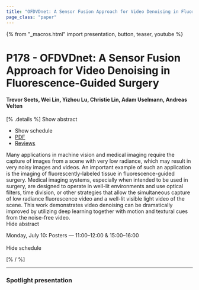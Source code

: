 ```yaml
---
title: "OFDVDnet: A Sensor Fusion Approach for Video Denoising in Fluorescence-Guided Surgery"
page_class: "paper"
---
```


{% from "_macros.html" import presentation, button, teaser, youtube %}

# P178 - OFDVDnet: A Sensor Fusion Approach for Video Denoising in Fluorescence-Guided Surgery

#### Trevor Seets, Wei Lin, Yizhou Lu, Christie Lin, Adam Uselmann, Andreas Velten

[% .details %]
<a class="toggle_visibility" data-selector=".abstract" data-level="3">Show abstract</a>
- <a class="toggle_visibility" data-selector=".schedule" data-level="3">Show schedule</a>
- <a href="https://openreview.net/pdf?id=TcUtCXRcK8">PDF</a>
- <a href="https://openreview.net/forum?id=TcUtCXRcK8">Reviews</a>

<p>
    <span class="abstract">
        Many applications in machine vision and medical imaging require the capture of images from a scene with very low radiance, which may result in very noisy images and videos. An important example of such an application is the imaging of fluorescently-labeled tissue in fluorescence-guided surgery. Medical imaging systems, especially when intended to be used in surgery, are designed to operate in well-lit environments and use optical filters, time division, or other strategies that allow the simultaneous capture of low radiance fluorescence video and a well-lit visible light video of the scene. This work demonstrates video denoising can be dramatically improved by utilizing deep learning together with motion and textural cues from the noise-free video.
        <br>
        <span class="actions"><a class="toggle_visibility" data-level="2">Hide abstract</a></span>
    </span>
</p>

<p>
    <span class="schedule">
        Monday, July 10: Posters — 11:00–12:00 & 15:00–16:00<br>
        <br>
        <span class="actions"><a class="toggle_visibility" data-level="2">Hide schedule</a></span>
    </span>
</p>
[% / %]

---


### Spotlight presentation
